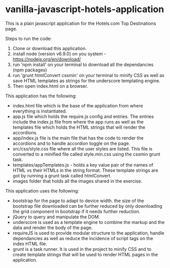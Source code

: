 # vanilla-javascript-hotels-application
This is a plain javascript application for the Hotels.com Top Destinations page.

Steps to run the code:
1. Clone or download this application.
2. install node (version v6.9.0) on you system - https://nodejs.org/en/download/
3. run 'npm install' on your terminal to download all the dependancies (npm packages)
4. run 'grunt htmlConvert cssmin' on your terminal to minify CSS as well as save HTML templates as strings for the underscore templating engine.
5. Then open index.html on a browser. 

This application has the following:
- index.html file which is the base of the application from where everything is instantiated.
- app.js file which holds the require.js config and entries. The entries include the index.js file from where the app runs as well as the templates file which holds the HTML strings that will render the accordions.
- app/index.js file is the main file that has the code to render the accordions and to handle accordion toggle on the page.
- src/css/style.css file where all the user styles are listed. This file is converted to a minified file called style.min.css using the cssmin grunt task.
- templates/appTemplates.js - holds a key value pair of the names of HTML vs their HTMLs in the string format. These template strings are got by running a grunt task called htmlConvert.
- images folder that holds all the images shared in the exercise.

This application uses the following:
- bootstrap for the page to adapt to device width. the size of the bootstrap file downloaded can be further reduced by only downloading the grid component in bootstrap if it needs further reduction.
- jQuery to query and manipulate the DOM.
- underscore is used as a template engine to combine the markup and the data and render the body of the page.
- requireJS is used to provide modular structure to the application, handle dependancies as well as reduce the incidence of script tags on the index HTML file.
- grunt is a task runner. It is used in the project to minify CSS and to create template strings that will be used to render HTML pages in the application.
